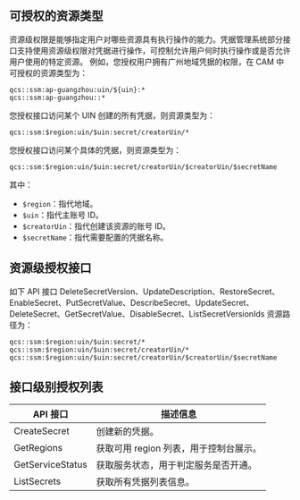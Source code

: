 ## 可授权的资源类型
资源级权限是能够指定用户对哪些资源具有执行操作的能力。凭据管理系统部分接口支持使用资源级权限对凭据进行操作，可控制允许用户何时执行操作或是否允许用户使用的特定资源。
例如，您授权用户拥有广州地域凭据的权限，在 CAM 中可授权的资源类型为：
```
qcs::ssm:ap-guangzhou:uin/${uin}:*
qcs::ssm:ap-guangzhou::*
```
您授权接口访问某个 UIN 创建的所有凭据，则资源类型为：
```
qcs::ssm:$region:uin/$uin:secret/creatorUin/*
```
您授权接口访问某个具体的凭据，则资源类型为：
```
qcs::ssm:$region:uin/$uin:secret/creatorUin/$creatorUin/$secretName
```
其中：
- `$region`：指代地域。
-  `$uin`：指代主账号 ID。
-   `$creatorUin`：指代创建该资源的账号 ID。
-   `$secretName`：指代需要配置的凭据名称。

## 资源级授权接口
如下 API 接口 DeleteSecretVersion、UpdateDescription、RestoreSecret、EnableSecret、PutSecretValue、DescribeSecret、UpdateSecret、DeleteSecret、GetSecretValue、DisableSecret、ListSecretVersionIds 资源路径为：
```
qcs::ssm:$region:uin/$uin:secret/*
qcs::ssm:$region:uin/$uin:secret/creatorUin/*
qcs::ssm:$region:uin/$uin:secret/creatorUin/$creatorUin/$secretName
```
## 接口级别授权列表
| API 接口 | 描述信息 |
|---------|---------|
|CreateSecret|	创建新的凭据。|
|GetRegions	|获取可用 region 列表，用于控制台展示。|
|GetServiceStatus|	获取服务状态，用于判定服务是否开通。|
|ListSecrets	|获取所有凭据列表信息。|
